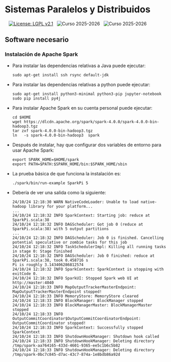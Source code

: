 # Sistemas Paralelos y Distribuidos

&nbsp;&nbsp; [![License: LGPL v2.1](https://img.shields.io/badge/License-LGPL_v2.1-blue.svg)](https://www.gnu.org/licenses/lgpl-2.1)
&nbsp; ![Curso 2025-2026](https://img.shields.io/badge/Curso-2025_2026-red.svg)
&nbsp; ![Curso 2025-2026](https://img.shields.io/badge/Autores-Alejandro%20Calderon%20Mateos%20y%20Felix%20Garcia%20Carballeira-brown.svg)


## Software necesario

### Instalación de Apache Spark

* Para instalar las dependencias relativas a Java puede ejecutar:
  ```
  sudo apt-get install ssh rsync default-jdk
  ```

* Para instalar las dependencias relativas a python puede ejecutar:
  ```
  sudo apt-get install python3-minimal python3-pip jupyter-notebook
  sudo pip install py4j
  ```

* Para instalar Apache Spark en su cuenta personal puede ejecutar:
  ```
  cd $HOME
  wget https://dlcdn.apache.org/spark/spark-4.0.0/spark-4.0.0-bin-hadoop3.tgz
  tar zxf spark-4.0.0-bin-hadoop3.tgz
  ln   -s spark-4.0.0-bin-hadoop3  spark
  ```

* Después de instalar, hay que configurar dos variables de entorno para usar Apache Spark:
  ```
  export SPARK_HOME=$HOME/spark
  export PATH=$PATH:$SPARK_HOME/bin:$SPARK_HOME/sbin
  ```

* La prueba básica de que funciona la instalación es:
  ```
  ./spark/bin/run-example SparkPi 5
  ```
  
* Debería de ver una salida como la siguiente:
  ```
  24/10/24 12:18:30 WARN NativeCodeLoader: Unable to load native-hadoop library for your platform...
  ...
  24/10/24 12:18:32 INFO SparkContext: Starting job: reduce at SparkPi.scala:38
  24/10/24 12:18:32 INFO DAGScheduler: Got job 0 (reduce at SparkPi.scala:38) with 5 output partitions
  ...
  24/10/24 12:18:32 INFO DAGScheduler: Job 0 is finished. Cancelling potential speculative or zombie tasks for this job
  24/10/24 12:18:32 INFO TaskSchedulerImpl: Killing all running tasks in stage 0: Stage finished
  24/10/24 12:18:32 INFO DAGScheduler: Job 0 finished: reduce at SparkPi.scala:38, took 0.458716 s
  Pi is roughly 3.143406286812574
  24/10/24 12:18:32 INFO SparkContext: SparkContext is stopping with exitCode 0.
  24/10/24 12:18:32 INFO SparkUI: Stopped Spark web UI at http://master:4040
  24/10/24 12:18:33 INFO MapOutputTrackerMasterEndpoint: MapOutputTrackerMasterEndpoint stopped!
  24/10/24 12:18:33 INFO MemoryStore: MemoryStore cleared
  24/10/24 12:18:33 INFO BlockManager: BlockManager stopped
  24/10/24 12:18:33 INFO BlockManagerMaster: BlockManagerMaster stopped
  24/10/24 12:18:33 INFO OutputCommitCoordinator$OutputCommitCoordinatorEndpoint: OutputCommitCoordinator stopped!
  24/10/24 12:18:33 INFO SparkContext: Successfully stopped SparkContext
  24/10/24 12:18:33 INFO ShutdownHookManager: Shutdown hook called
  24/10/24 12:18:33 INFO ShutdownHookManager: Deleting directory /tmp/spark-aa764165-433d-4601-9365-ee5c1b6c5b82
  24/10/24 12:18:33 INFO ShutdownHookManager: Deleting directory /tmp/spark-0bc7c845-d7ac-43c7-874a-1e8bdb86a92d
  ```


